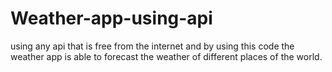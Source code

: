 # Weather-app-using-api
using any api that is free from the internet and by using this code the weather app is able to forecast the weather of different places of the world.

